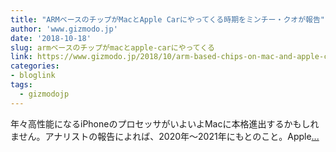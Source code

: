 ```yaml
---
title: "ARMベースのチップがMacとApple Carにやってくる時期をミンチー・クオが報告"
author: 'www.gizmodo.jp'
date: '2018-10-18'
slug: armベースのチップがmacとapple-carにやってくる
link: https://www.gizmodo.jp/2018/10/arm-based-chips-on-mac-and-apple-car.html
categories:
- bloglink
tags:
  - gizmodojp
---
```


年々高性能になるiPhoneのプロセッサがいよいよMacに本格進出するかもしれません。アナリストの報告によれば、2020年〜2021年にもとのこと。Apple[... <i class="fas fa-external-link-alt"></i>](https://www.gizmodo.jp/2018/10/arm-based-chips-on-mac-and-apple-car.html)

